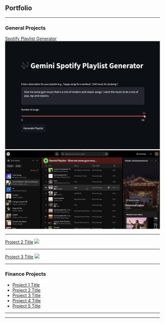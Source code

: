 ## Portfolio

---

### General Projects

[Spotify Playlist Generator](https://github.com/onionsp/Spotify-Playlist-Generator)
<img src="images/spotify1.png?raw=true"/>
<img src="images/spotify2.png?raw=true"/>

---
[Project 2 Title](/pdf/sample_presentation.pdf)
<img src="images/dummy_thumbnail.jpg?raw=true"/>

---
[Project 3 Title](http://example.com/)
<img src="images/dummy_thumbnail.jpg?raw=true"/>

---

### Finance Projects

- [Project 1 Title](http://example.com/)
- [Project 2 Title](http://example.com/)
- [Project 3 Title](http://example.com/)
- [Project 4 Title](http://example.com/)
- [Project 5 Title](http://example.com/)

---




---
<p style="font-size:11px"></p>
<!-- Remove above link if you don't want to attibute -->
